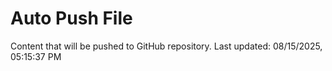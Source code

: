 # Auto Push File

Content that will be pushed to GitHub repository.
Last updated: 08/15/2025, 05:15:37 PM